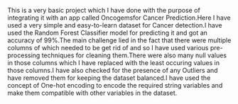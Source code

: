 This is a very basic project which I have done with the purpose of integrating it with an app called Oncogemsfor Cancer Prediction.Here I have used a very simple and easy-to-learn dataset for Cancer detection.I have used the Random Forest Classifier model for predicting it and got an accuracy of 99%.The main challenge lied in the fact that there were multiple columns of which needed to be get rid of and so I have used various pre-processing techniques for cleaning them.There were also many null values in those columns which I have replaced with the least occuring values in those columns.I have also checked for the presence of any Outliers and have removed them for keeping the dataset balanced.I have used the concept of One-hot encoding to encode the required string variables and make them compatible with other variables in the dataset.
